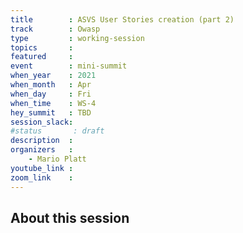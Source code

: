 ```yaml
---
title        : ASVS User Stories creation (part 2)
track        : Owasp
type         : working-session
topics       :
featured     :
event        : mini-summit
when_year    : 2021
when_month   : Apr
when_day     : Fri
when_time    : WS-4
hey_summit   : TBD
session_slack:
#status       : draft
description  :
organizers   :
    - Mario Platt
youtube_link :
zoom_link    :
---
```


## About this session
